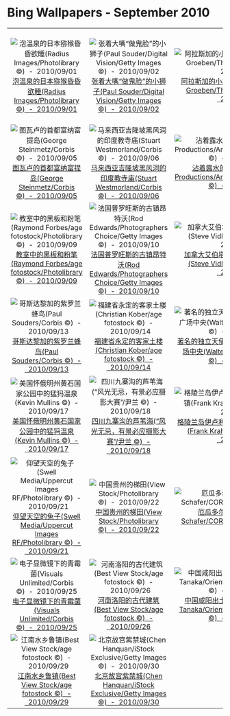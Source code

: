 # Bing Wallpapers - September 2010

| | | | |
|:-------------------------:|:-------------------------:|:-------------------------:|:-------------------------:|
| ![泡温泉的日本猕猴昏昏欲睡(Radius Images/Photolibrary ©)  -  2010/09/01](https://bing.ee123.net/img/cn/fhd/2010/09/01.jpg)[泡温泉的日本猕猴昏昏欲睡(Radius Images/Photolibrary ©)  -  2010/09/01](https://bing.ee123.net/img/cn/fhd/2010/09/01.jpg) | ![张着大嘴“做鬼脸”的小狮子(Paul Souder/Digital Vision/Getty Images ©)  -  2010/09/02](https://bing.ee123.net/img/cn/fhd/2010/09/02.jpg)[张着大嘴“做鬼脸”的小狮子(Paul Souder/Digital Vision/Getty Images ©)  -  2010/09/02](https://bing.ee123.net/img/cn/fhd/2010/09/02.jpg) | ![阿拉斯加的小猪赛跑(Norbert von der Groeben/The Image Works ©)  -  2010/09/03](https://bing.ee123.net/img/cn/fhd/2010/09/03.jpg)[阿拉斯加的小猪赛跑(Norbert von der Groeben/The Image Works ©)  -  2010/09/03](https://bing.ee123.net/img/cn/fhd/2010/09/03.jpg) | ![加拿大班夫国家公园中的鼠兔(Don Johnston/All Canada Photos/age fotostock ©)  -  2010/09/04](https://bing.ee123.net/img/cn/fhd/2010/09/04.jpg)[加拿大班夫国家公园中的鼠兔(Don Johnston/All Canada Photos/age fotostock ©)  -  2010/09/04](https://bing.ee123.net/img/cn/fhd/2010/09/04.jpg) |
| ![图瓦卢的首都富纳富提岛(George Steinmetz/Corbis ©)  -  2010/09/05](https://bing.ee123.net/img/cn/fhd/2010/09/05.jpg)[图瓦卢的首都富纳富提岛(George Steinmetz/Corbis ©)  -  2010/09/05](https://bing.ee123.net/img/cn/fhd/2010/09/05.jpg) | ![马来西亚吉隆坡黑风洞的印度教寺庙(Stuart Westmorland/Corbis ©)  -  2010/09/06](https://bing.ee123.net/img/cn/fhd/2010/09/06.jpg)[马来西亚吉隆坡黑风洞的印度教寺庙(Stuart Westmorland/Corbis ©)  -  2010/09/06](https://bing.ee123.net/img/cn/fhd/2010/09/06.jpg) | ![沾着露水的日本黑松苗(Amana Productions/Amanaimages/Photolibrary ©)  -  2010/09/07](https://bing.ee123.net/img/cn/fhd/2010/09/07.jpg)[沾着露水的日本黑松苗(Amana Productions/Amanaimages/Photolibrary ©)  -  2010/09/07](https://bing.ee123.net/img/cn/fhd/2010/09/07.jpg) | ![观光船正穿过希腊的科林斯运河(Mark Hannaford/Photolibrary ©)  -  2010/09/08](https://bing.ee123.net/img/cn/fhd/2010/09/08.jpg)[观光船正穿过希腊的科林斯运河(Mark Hannaford/Photolibrary ©)  -  2010/09/08](https://bing.ee123.net/img/cn/fhd/2010/09/08.jpg) |
| ![教室中的黑板和粉笔(Raymond Forbes/age fotostock/Photolibrary ©)  -  2010/09/09](https://bing.ee123.net/img/cn/fhd/2010/09/09.jpg)[教室中的黑板和粉笔(Raymond Forbes/age fotostock/Photolibrary ©)  -  2010/09/09](https://bing.ee123.net/img/cn/fhd/2010/09/09.jpg) | ![法国普罗旺斯的古镇昂特沃(Rod Edwards/Photographers Choice/Getty Images ©)  -  2010/09/10](https://bing.ee123.net/img/cn/fhd/2010/09/10.jpg)[法国普罗旺斯的古镇昂特沃(Rod Edwards/Photographers Choice/Getty Images ©)  -  2010/09/10](https://bing.ee123.net/img/cn/fhd/2010/09/10.jpg) | ![加拿大艾伯塔的洛矶山冰河国家公园(Steve Vidler/Photolibrary ©)  -  2010/09/11](https://bing.ee123.net/img/cn/fhd/2010/09/11.jpg)[加拿大艾伯塔的洛矶山冰河国家公园(Steve Vidler/Photolibrary ©)  -  2010/09/11](https://bing.ee123.net/img/cn/fhd/2010/09/11.jpg) | ![美国俄勒冈州波特兰的日本花园(Craig Tuttle/Corbis ©)  -  2010/09/12](https://bing.ee123.net/img/cn/fhd/2010/09/12.jpg)[美国俄勒冈州波特兰的日本花园(Craig Tuttle/Corbis ©)  -  2010/09/12](https://bing.ee123.net/img/cn/fhd/2010/09/12.jpg) |
| ![哥斯达黎加的紫罗兰蜂鸟(Paul Souders/Corbis ©)  -  2010/09/13](https://bing.ee123.net/img/cn/fhd/2010/09/13.jpg)[哥斯达黎加的紫罗兰蜂鸟(Paul Souders/Corbis ©)  -  2010/09/13](https://bing.ee123.net/img/cn/fhd/2010/09/13.jpg) | ![福建省永定的客家土楼(Christian Kober/age fotostock ©)  -  2010/09/14](https://bing.ee123.net/img/cn/fhd/2010/09/14.jpg)[福建省永定的客家土楼(Christian Kober/age fotostock ©)  -  2010/09/14](https://bing.ee123.net/img/cn/fhd/2010/09/14.jpg) | ![著名的独立天使纪念碑耸立在墨西哥城广场中央(Walter Bibikow/Photolibrary ©)  -  2010/09/15](https://bing.ee123.net/img/cn/fhd/2010/09/15.jpg)[著名的独立天使纪念碑耸立在墨西哥城广场中央(Walter Bibikow/Photolibrary ©)  -  2010/09/15](https://bing.ee123.net/img/cn/fhd/2010/09/15.jpg) | ![加州海岸森林中的海兔(Mirlo Zanni/Photolibrary ©)  -  2010/09/16](https://bing.ee123.net/img/cn/fhd/2010/09/16.jpg)[加州海岸森林中的海兔(Mirlo Zanni/Photolibrary ©)  -  2010/09/16](https://bing.ee123.net/img/cn/fhd/2010/09/16.jpg) |
| ![美国怀俄明州黄石国家公园中的猛犸温泉(Kevin Mullins ©)  -  2010/09/17](https://bing.ee123.net/img/cn/fhd/2010/09/17.jpg)[美国怀俄明州黄石国家公园中的猛犸温泉(Kevin Mullins ©)  -  2010/09/17](https://bing.ee123.net/img/cn/fhd/2010/09/17.jpg) | ![四川九寨沟的芦苇海(“风光无忌，有景必应摄影大赛”/尹兰 ©)  -  2010/09/18](https://bing.ee123.net/img/cn/fhd/2010/09/18.jpg)[四川九寨沟的芦苇海(“风光无忌，有景必应摄影大赛”/尹兰 ©)  -  2010/09/18](https://bing.ee123.net/img/cn/fhd/2010/09/18.jpg) | ![格陵兰岛伊卢利萨特冰川峡湾附近的小镇(Frank Krahmer/Masterfile ©)  -  2010/09/19](https://bing.ee123.net/img/cn/fhd/2010/09/19.jpg)[格陵兰岛伊卢利萨特冰川峡湾附近的小镇(Frank Krahmer/Masterfile ©)  -  2010/09/19](https://bing.ee123.net/img/cn/fhd/2010/09/19.jpg) | ![加拿大邱吉尔河流域的北极熊(Ward Kennan/Photolibrary ©)  -  2010/09/20](https://bing.ee123.net/img/cn/fhd/2010/09/20.jpg)[加拿大邱吉尔河流域的北极熊(Ward Kennan/Photolibrary ©)  -  2010/09/20](https://bing.ee123.net/img/cn/fhd/2010/09/20.jpg) |
| ![仰望天空的兔子(Swell Media/Uppercut Images RF/Photolibrary ©)  -  2010/09/21](https://bing.ee123.net/img/cn/fhd/2010/09/21.jpg)[仰望天空的兔子(Swell Media/Uppercut Images RF/Photolibrary ©)  -  2010/09/21](https://bing.ee123.net/img/cn/fhd/2010/09/21.jpg) | ![中国贵州的梯田(View Stock/Photolibrary ©)  -  2010/09/22](https://bing.ee123.net/img/cn/fhd/2010/09/22.jpg)[中国贵州的梯田(View Stock/Photolibrary ©)  -  2010/09/22](https://bing.ee123.net/img/cn/fhd/2010/09/22.jpg) | ![厄瓜多尔的可乐瀑布(Kevin Schafer/CORBIS ©)  -  2010/09/23](https://bing.ee123.net/img/cn/fhd/2010/09/23.jpg)[厄瓜多尔的可乐瀑布(Kevin Schafer/CORBIS ©)  -  2010/09/23](https://bing.ee123.net/img/cn/fhd/2010/09/23.jpg) | ![麒麟座中的狐狸皮星云(Stocktrek Images/Corbis ©)  -  2010/09/24](https://bing.ee123.net/img/cn/fhd/2010/09/24.jpg)[麒麟座中的狐狸皮星云(Stocktrek Images/Corbis ©)  -  2010/09/24](https://bing.ee123.net/img/cn/fhd/2010/09/24.jpg) |
| ![电子显微镜下的青霉菌(Visuals Unlimited/Corbis ©)  -  2010/09/25](https://bing.ee123.net/img/cn/fhd/2010/09/25.jpg)[电子显微镜下的青霉菌(Visuals Unlimited/Corbis ©)  -  2010/09/25](https://bing.ee123.net/img/cn/fhd/2010/09/25.jpg) | ![河南洛阳的古代建筑(Best View Stock/age fotostock ©)  -  2010/09/26](https://bing.ee123.net/img/cn/fhd/2010/09/26.jpg)[河南洛阳的古代建筑(Best View Stock/age fotostock ©)  -  2010/09/26](https://bing.ee123.net/img/cn/fhd/2010/09/26.jpg) | ![中国咸阳出土的西汉兵马俑(Shigeki Tanaka/Oriental Touch/age fotostock ©)  -  2010/09/27](https://bing.ee123.net/img/cn/fhd/2010/09/27.jpg)[中国咸阳出土的西汉兵马俑(Shigeki Tanaka/Oriental Touch/age fotostock ©)  -  2010/09/27](https://bing.ee123.net/img/cn/fhd/2010/09/27.jpg) | ![西安大雁塔(Bruno Barbier/Robert Harding Travel/Photolibrary ©)  -  2010/09/28](https://bing.ee123.net/img/cn/fhd/2010/09/28.jpg)[西安大雁塔(Bruno Barbier/Robert Harding Travel/Photolibrary ©)  -  2010/09/28](https://bing.ee123.net/img/cn/fhd/2010/09/28.jpg) |
| ![江南水乡鲁镇(Best View Stock/age fotostock ©)  -  2010/09/29](https://bing.ee123.net/img/cn/fhd/2010/09/29.jpg)[江南水乡鲁镇(Best View Stock/age fotostock ©)  -  2010/09/29](https://bing.ee123.net/img/cn/fhd/2010/09/29.jpg) | ![北京故宫紫禁城(Chen Hanquan/iStock Exclusive/Getty Images ©)  -  2010/09/30](https://bing.ee123.net/img/cn/fhd/2010/09/30.jpg)[北京故宫紫禁城(Chen Hanquan/iStock Exclusive/Getty Images ©)  -  2010/09/30](https://bing.ee123.net/img/cn/fhd/2010/09/30.jpg) |  |  |
